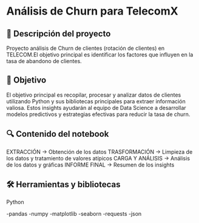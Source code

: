 # Análisis de Churn para TelecomX

## 📌 Descripción del proyecto

Proyecto análisis de Churn de clientes (rotación de clientes) en TELECOM.El objetivo principal es identificar los factores que influyen en la tasa de abandono de clientes.

## 🎯 Objetivo

El objetivo principal es recopilar, procesar y analizar datos de clientes utilizando Python y sus bibliotecas principales para extraer información valiosa. Estos insights ayudarán al equipo de Data Science a desarrollar modelos predictivos y estrategias efectivas para reducir la tasa de churn.

## 🔍 Contenido del notebook

EXTRACCIÓN -> Obtención de los datos
TRASFORMACIÓN -> Limpieza de los datos y tratamiento de valores atípicos
CARGA Y ANÁLISIS -> Análisis de los datos y gráficas
INFORME FINAL -> Resumen de los insights


## 🛠️ Herramientas y bibliotecas

Python

-pandas
-numpy
-matplotlib
-seaborn
-requests
-json
